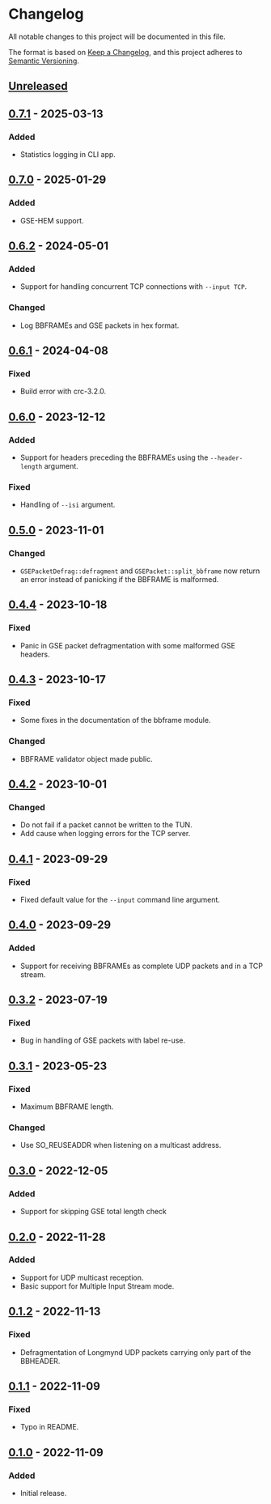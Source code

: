 # Changelog

All notable changes to this project will be documented in this file.

The format is based on [Keep a Changelog](https://keepachangelog.com/en/1.0.0/),
and this project adheres to [Semantic Versioning](https://semver.org/spec/v2.0.0.html).

## [Unreleased]

## [0.7.1] - 2025-03-13

### Added

- Statistics logging in CLI app.

## [0.7.0] - 2025-01-29

### Added

- GSE-HEM support.

## [0.6.2] - 2024-05-01

### Added

- Support for handling concurrent TCP connections with `--input TCP`.

### Changed

- Log BBFRAMEs and GSE packets in hex format.

## [0.6.1] - 2024-04-08

### Fixed

- Build error with crc-3.2.0.

## [0.6.0] - 2023-12-12

### Added

- Support for headers preceding the BBFRAMEs using the `--header-length`
  argument.

### Fixed

- Handling of `--isi` argument.

## [0.5.0] - 2023-11-01

### Changed

- `GSEPacketDefrag::defragment` and `GSEPacket::split_bbframe` now return an
  error instead of panicking if the BBFRAME is malformed.

## [0.4.4] - 2023-10-18

### Fixed

- Panic in GSE packet defragmentation with some malformed GSE headers.

## [0.4.3] - 2023-10-17

### Fixed

- Some fixes in the documentation of the bbframe module.

### Changed

- BBFRAME validator object made public.

## [0.4.2] - 2023-10-01

### Changed

- Do not fail if a packet cannot be written to the TUN.
- Add cause when logging errors for the TCP server.

## [0.4.1] - 2023-09-29

### Fixed

- Fixed default value for the `--input` command line argument.

## [0.4.0] - 2023-09-29

### Added

- Support for receiving BBFRAMEs as complete UDP packets and in a TCP stream.

## [0.3.2] - 2023-07-19

### Fixed

- Bug in handling of GSE packets with label re-use.

## [0.3.1] - 2023-05-23

### Fixed

- Maximum BBFRAME length.

### Changed

- Use SO_REUSEADDR when listening on a multicast address.

## [0.3.0] - 2022-12-05

### Added

- Support for skipping GSE total length check

## [0.2.0] - 2022-11-28

### Added

- Support for UDP multicast reception.
- Basic support for Multiple Input Stream mode.

## [0.1.2] - 2022-11-13

### Fixed

- Defragmentation of Longmynd UDP packets carrying only part of the BBHEADER.

## [0.1.1] - 2022-11-09

### Fixed

- Typo in README.

## [0.1.0] - 2022-11-09

### Added

- Initial release.

[unreleased]: https://github.com/daniestevez/dvb-gse/compare/v0.7.1...HEAD
[0.7.1]: https://github.com/daniestevez/dvb-gse/compare/v0.7.1...v0.7.1
[0.7.0]: https://github.com/daniestevez/dvb-gse/compare/v0.6.2...v0.7.0
[0.6.2]: https://github.com/daniestevez/dvb-gse/compare/v0.6.1...v0.6.2
[0.6.1]: https://github.com/daniestevez/dvb-gse/compare/v0.6.0...v0.6.1
[0.6.0]: https://github.com/daniestevez/dvb-gse/compare/v0.5.0...v0.6.0
[0.5.0]: https://github.com/daniestevez/dvb-gse/compare/v0.4.4...v0.5.0
[0.4.4]: https://github.com/daniestevez/dvb-gse/compare/v0.4.3...v0.4.4
[0.4.3]: https://github.com/daniestevez/dvb-gse/compare/v0.4.2...v0.4.3
[0.4.2]: https://github.com/daniestevez/dvb-gse/compare/v0.4.1...v0.4.2
[0.4.1]: https://github.com/daniestevez/dvb-gse/compare/v0.4.0...v0.4.1
[0.4.0]: https://github.com/daniestevez/dvb-gse/compare/v0.3.2...v0.4.0
[0.3.2]: https://github.com/daniestevez/dvb-gse/compare/v0.3.1...v0.3.2
[0.3.1]: https://github.com/daniestevez/dvb-gse/compare/v0.3.0...v0.3.1
[0.3.0]: https://github.com/daniestevez/dvb-gse/compare/v0.2.0...v0.3.0
[0.2.0]: https://github.com/daniestevez/dvb-gse/compare/v0.1.2...v0.2.0
[0.1.2]: https://github.com/daniestevez/dvb-gse/compare/v0.1.1...v0.1.2
[0.1.1]: https://github.com/daniestevez/dvb-gse/compare/v0.1.0...v0.1.1
[0.1.0]: https://github.com/daniestevez/dvb-gse/releases/tag/v0.1.0
